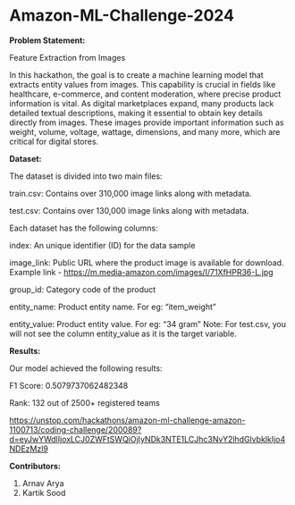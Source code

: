 # Amazon-ML-Challenge-2024



**Problem Statement:**

Feature Extraction from Images

In this hackathon, the goal is to create a machine learning model that extracts entity values from images. This capability is crucial in fields like healthcare, e-commerce, and content moderation, where precise product information is vital. As digital marketplaces expand, many products lack detailed textual descriptions, making it essential to obtain key details directly from images. These images provide important information such as weight, volume, voltage, wattage, dimensions, and many more, which are critical for digital stores.


**Dataset:**

The dataset is divided into two main files:

train.csv: Contains over 310,000 image links along with metadata.

test.csv: Contains over 130,000 image links along with metadata.

Each dataset has the following columns:

index: An unique identifier (ID) for the data sample

image_link: Public URL where the product image is available for download. Example link - https://m.media-amazon.com/images/I/71XfHPR36-L.jpg

group_id: Category code of the product

entity_name: Product entity name. For eg: “item_weight”

entity_value: Product entity value. For eg: “34 gram” Note: For test.csv, you will not see the column entity_value as it is the target variable.



**Results:**

Our model achieved the following results:

F1 Score: 0.5079737062482348

Rank: 132 out of 2500+ registered teams

https://unstop.com/hackathons/amazon-ml-challenge-amazon-1100713/coding-challenge/200089?d=eyJwYWdlIjoxLCJ0ZWFtSWQiOjIyNDk3NTE1LCJhc3NvY2lhdGlvbklkIjo4NDEzMzl9



**Contributors:**

1. Arnav Arya
2. Kartik Sood

